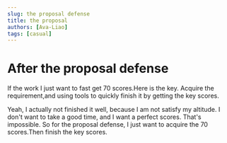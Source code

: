 ```yaml
---
slug: the proposal defense
title: the proposal
authors: [Ava-Liao]
tags: [casual]
---
```



# After the proposal defense

If the work I just want to fast get 70 scores.Here is the key.
Acquire the requirement,and using tools to quickly finish it by getting the key scores.

Yeah, I actually not finished it well, because I am not satisfy my altitude.
I don't want to take a good time, and I want a perfect scores. That's impossible.
So for the proposal defense, I just want to acquire the 70 scores.Then finish the key scores. 
